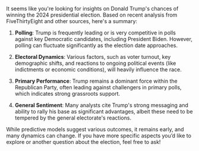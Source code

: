 It seems like you're looking for insights on Donald Trump's chances of winning the 2024 presidential election. Based on recent analysis from FiveThirtyEight and other sources, here's a summary:

1. **Polling**: Trump is frequently leading or is very competitive in polls against key Democratic candidates, including President Biden. However, polling can fluctuate significantly as the election date approaches.

2. **Electoral Dynamics**: Various factors, such as voter turnout, key demographic shifts, and reactions to ongoing political events (like indictments or economic conditions), will heavily influence the race.

3. **Primary Performance**: Trump remains a dominant force within the Republican Party, often leading against challengers in primary polls, which indicates strong grassroots support.

4. **General Sentiment**: Many analysts cite Trump's strong messaging and ability to rally his base as significant advantages, albeit these need to be tempered by the general electorate's reactions.

While predictive models suggest various outcomes, it remains early, and many dynamics can change. If you have more specific aspects you’d like to explore or another question about the election, feel free to ask!
